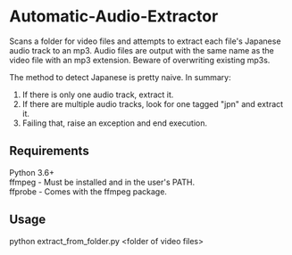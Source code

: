 # Automatic-Audio-Extractor

Scans a folder for video files and attempts to extract each file's Japanese audio track to an mp3.
Audio files are output with the same name as the video file with an mp3 extension. Beware of overwriting
existing mp3s.

The method to detect Japanese is pretty naive. In summary:

1. If there is only one audio track, extract it.
2. If there are multiple audio tracks, look for one tagged "jpn" and extract it.
3. Failing that, raise an exception and end execution.

## Requirements

Python 3.6+  
ffmpeg - Must be installed and in the user's PATH.  
ffprobe - Comes with the ffmpeg package.

## Usage

python extract_from_folder.py \<folder of video files\>
